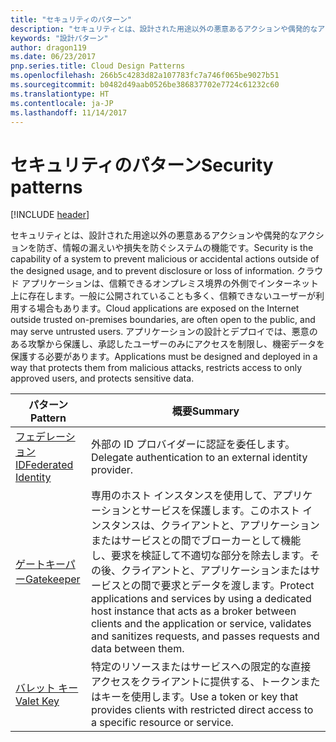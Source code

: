 ```yaml
---
title: "セキュリティのパターン"
description: "セキュリティとは、設計された用途以外の悪意あるアクションや偶発的なアクションを防ぎ、情報の漏えいや損失を防ぐシステムの機能です。 クラウド アプリケーションは、信頼できるオンプレミス境界の外側でインターネット上に存在します。一般に公開されていることも多く、信頼できないユーザーが利用する場合もあります。 アプリケーションの設計とデプロイでは、悪意のある攻撃から保護し、承認したユーザーのみにアクセスを制限し、機密データを保護する必要があります。"
keywords: "設計パターン"
author: dragon119
ms.date: 06/23/2017
pnp.series.title: Cloud Design Patterns
ms.openlocfilehash: 266b5c4283d82a107783fc7a746f065be9027b51
ms.sourcegitcommit: b0482d49aab0526be386837702e7724c61232c60
ms.translationtype: HT
ms.contentlocale: ja-JP
ms.lasthandoff: 11/14/2017
---
```

# <a name="security-patterns"></a><span data-ttu-id="b4292-106">セキュリティのパターン</span><span class="sxs-lookup"><span data-stu-id="b4292-106">Security patterns</span></span>

[!INCLUDE [header](../../_includes/header.md)]

<span data-ttu-id="b4292-107">セキュリティとは、設計された用途以外の悪意あるアクションや偶発的なアクションを防ぎ、情報の漏えいや損失を防ぐシステムの機能です。</span><span class="sxs-lookup"><span data-stu-id="b4292-107">Security is the capability of a system to prevent malicious or accidental actions outside of the designed usage, and to prevent disclosure or loss of information.</span></span> <span data-ttu-id="b4292-108">クラウド アプリケーションは、信頼できるオンプレミス境界の外側でインターネット上に存在します。一般に公開されていることも多く、信頼できないユーザーが利用する場合もあります。</span><span class="sxs-lookup"><span data-stu-id="b4292-108">Cloud applications are exposed on the Internet outside trusted on-premises boundaries, are often open to the public, and may serve untrusted users.</span></span> <span data-ttu-id="b4292-109">アプリケーションの設計とデプロイでは、悪意のある攻撃から保護し、承認したユーザーのみにアクセスを制限し、機密データを保護する必要があります。</span><span class="sxs-lookup"><span data-stu-id="b4292-109">Applications must be designed and deployed in a way that protects them from malicious attacks, restricts access to only approved users, and protects sensitive data.</span></span>

| <span data-ttu-id="b4292-110">パターン</span><span class="sxs-lookup"><span data-stu-id="b4292-110">Pattern</span></span> | <span data-ttu-id="b4292-111">概要</span><span class="sxs-lookup"><span data-stu-id="b4292-111">Summary</span></span> |
| ------- | ------- |
| [<span data-ttu-id="b4292-112">フェデレーション ID</span><span class="sxs-lookup"><span data-stu-id="b4292-112">Federated Identity</span></span>](../federated-identity.md) | <span data-ttu-id="b4292-113">外部の ID プロバイダーに認証を委任します。</span><span class="sxs-lookup"><span data-stu-id="b4292-113">Delegate authentication to an external identity provider.</span></span> |
| [<span data-ttu-id="b4292-114">ゲートキーパー</span><span class="sxs-lookup"><span data-stu-id="b4292-114">Gatekeeper</span></span>](../gatekeeper.md) | <span data-ttu-id="b4292-115">専用のホスト インスタンスを使用して、アプリケーションとサービスを保護します。このホスト インスタンスは、クライアントと、アプリケーションまたはサービスとの間でブローカーとして機能し、要求を検証して不適切な部分を除去します。その後、クライアントと、アプリケーションまたはサービスとの間で要求とデータを渡します。</span><span class="sxs-lookup"><span data-stu-id="b4292-115">Protect applications and services by using a dedicated host instance that acts as a broker between clients and the application or service, validates and sanitizes requests, and passes requests and data between them.</span></span> |
| [<span data-ttu-id="b4292-116">バレット キー</span><span class="sxs-lookup"><span data-stu-id="b4292-116">Valet Key</span></span>](../valet-key.md) | <span data-ttu-id="b4292-117">特定のリソースまたはサービスへの限定的な直接アクセスをクライアントに提供する、トークンまたはキーを使用します。</span><span class="sxs-lookup"><span data-stu-id="b4292-117">Use a token or key that provides clients with restricted direct access to a specific resource or service.</span></span> |